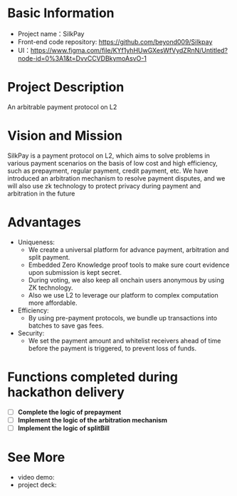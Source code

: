 # Basic Information
- Project name：SilkPay
- Front-end code repository: https://github.com/beyond009/Silkpay
- UI：https://www.figma.com/file/KYf1yhHUwGXesWfVydZRnN/Untitled?node-id=0%3A1&t=DvvCCVDBkymoAsvO-1

# Project Description
An arbitrable payment protocol on L2

# Vision and Mission
SilkPay is a payment protocol on L2, which aims to solve problems in various payment scenarios on the basis of low cost and high efficiency, such as prepayment, regular payment, credit payment, etc. We have introduced an arbitration mechanism to resolve payment disputes, and we will also use zk technology to protect privacy during payment and arbitration in the future

# Advantages
- Uniqueness: 
  - We create a universal platform for advance payment, arbitration and split payment. 
  - Embedded Zero Knowledge proof tools to make sure court evidence upon submission is kept secret.
  - During voting, we also keep all onchain users anonymous by using ZK technology.
  - Also we use L2 to leverage our platform to complex computation more affordable. 
- Efficiency:
  - By using pre-payment protocols, we bundle up transactions into batches to save gas fees.
- Security:
  - We set the payment amount and whitelist receivers ahead of time before the payment is triggered, to prevent loss of funds.

# Functions completed during hackathon delivery
- [ ] **Complete the logic of prepayment**
- [ ] **Implement the logic of the arbitration mechanism**
- [ ] **Implement the logic of splitBill**

# See More
- video demo: 
- project deck:
